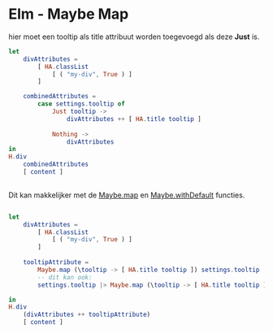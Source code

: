 Elm - Maybe Map
===============

hier moet een tooltip als title attribuut worden toegevoegd als deze **Just** is.

```elm
let   
    divAttributes =
        [ HA.classList
            [ ( "my-div", True ) ]
        ]

    combinedAttributes = 
        case settings.tooltip of
            Just tooltip ->
                divAttributes ++ [ HA.title tooltip ]
            
            Nothing ->
                divAttributes
in
H.div
    combinedAttributes
    [ content ]
        
```

Dit kan makkelijker met de [Maybe.map](https://package.elm-lang.org/packages/elm/core/latest/Maybe#map) en [Maybe.withDefault](https://package.elm-lang.org/packages/elm/core/latest/Maybe#withDefault) functies.

```elm

let
    divAttributes =
        [ HA.classList
            [ ( "my-div", True ) ]
        ]
    
    tooltipAttribute =
        Maybe.map (\tooltip -> [ HA.title tooltip ]) settings.tooltip |> Maybe.withDefault []
        -- dit kan ook:
        settings.tooltip |> Maybe.map (\tooltip -> [ HA.title tooltip ]) |> Maybe.withDefault []

in
H.div
    (divAttributes ++ tooltipAttribute)
    [ content ]
```